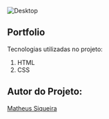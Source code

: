 ![Desktop](https://user-images.githubusercontent.com/87048682/200301900-5d2cfdf9-7551-48fc-a20f-a78a50f6b153.png)
<div>
    <h2>Portfolio</h2>
    <span>Tecnologias utilizadas no projeto:</span>
    <ol>
        <li>
            HTML
        </li>
        <li>
            CSS
        </li>
    </ol>
</div>
<div class="autor">
    <h2>Autor do Projeto:</h2>
    <a href="https://github.com/Ma7hs">
        <span>Matheus Siqueira</span>
    </a>
</div>
